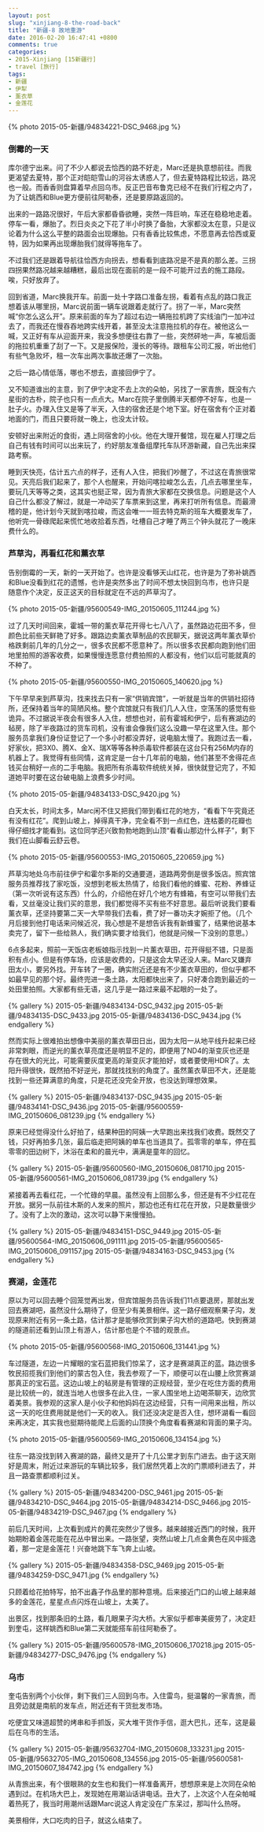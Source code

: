 ```yaml
---
layout: post
slug: "xinjiang-8-the-road-back"
title: "新疆-8 故地重游"
date: 2016-02-20 16:47:41 +0800
comments: true
categories:
- 2015-Xinjiang [15新疆行]
- travel [旅行]
tags:
- 新疆
- 伊犁
- 薰衣草
- 金莲花
---
```


{% photo 2015-05-新疆/94834221-DSC_9468.jpg %}

### 倒霉的一天

库尔德宁出来。问了不少人都说去恰西的路不好走，Marc还是执意想前往。而我更渴望去夏特，那个正对皑皑雪山的河谷太诱惑人了，但去夏特路程比较远，路况也一般。而香香则盘算着早点回乌市。反正巴音布鲁克已经不在我们行程之内了，为了让姚西和Blue更方便前往阿勒泰，还是要原路返回的。

出来的一路路况很好，午后大家都昏昏欲睡，突然一阵巨响，车还在稳稳地走着。停车一看，爆胎了。烈日炎炎之下花了半小时换了备胎，大家都没太在意，只是议论着为什么这么平整的路面会出现爆胎。只有香香比较焦虑，不愿意再去恰西或夏特，因为如果再出现爆胎我们就得等拖车了。

不过我们还是跟着导航往恰西方向拐去，想看看到底路况是不是真的那么差。三拐四拐果然路况越来越糟糕，最后出现在面前的是一段不可能开过去的施工路段。唉，只好放弃了。

回到省道，Marc换我开车。前面一处十字路口准备左拐，看着有点乱的路口我正想着该从哪里拐，Marc说前面一辆车说跟着走就行了。拐了一半，Marc突然喊“你怎么这么开”。原来前面的车为了超过右边一辆拖拉机跨了实线油门一加冲过去了，而我还在慢吞吞地跨实线开着，甚至没太注意拖拉机的存在。被他这么一喊，又正好有车从迎面开来，我没多想便往右靠了一些，突然砰地一声，车被后面的拖拉机重重了刮了一下。又是报保险，漫长的等待。跟租车公司汇报，听出他们有些气急败坏，租一次车出两次事故还爆了一次胎。

<!-- more -->

之后一路心情低落，哪也不想去，直接回伊宁了。

又不知道谁出的主意，到了伊宁决定不去上次的朵帕，另找了一家青旅，既没有六星街的古朴，院子也只有一点点大。Marc在院子里倒腾半天都停不好车，也是一肚子火。办理入住又是等了半天，入住的宿舍还是个地下室。好在宿舍有个正对着地面的门，而且只要将就一晚上，也没太计较。

安顿好出来附近的食街，遇上同宿舍的小伙。他在大理开餐馆，现在雇人打理之后自己有钱有时间可以出来玩了，约好朋友准备组摩托车队环游新藏，自己先出来探路考察。

睡到天快亮，估计五六点的样子，还有人入住，把我们吵醒了，不过这在青旅很常见。天亮后我们起来了，那个人也醒来，开始问喀拉峻怎么去，几点去哪里坐车，要玩几天等等之类，这其实也挺正常，因为青旅大家都在交换信息。问题是这个人自己什么都没了解过，就是一冲动买了车票来到这里，再来打听所有信息。而最滑稽的是，他计划今天就到喀拉峻，而这会唯一一班去特克斯的班车大概要发车了，他听完一骨碌爬起来慌忙地收拾着东西，吐槽自己才睡了两三个钟头就花了一晚床费什么的。

### 芦草沟，再看红花和薰衣草

告别倒霉的一天，新的一天开始了。也许是没看够天山红花，也许是为了弥补姚西和Blue没看到红花的遗憾，也许是突然多出了时间不想太快回到乌市，也许只是随意作个决定，反正这天的目标就定在不远的芦草沟了。

{% photo 2015-05-新疆/95600549-IMG_20150605_111244.jpg %}

过了几天时间回来，霍城一带的薰衣草花开得七七八八了，虽然路边花田不多，但颜色比前些天鲜艳了好多。跟路边卖薰衣草制品的农民聊天，据说这两年薰衣草价格跌剩前几年的几分之一，很多农民都不愿意种了。所以很多农民都向跑到他们田地里拍照的游客收费，如果慢慢连愿意付费拍照的人都没有，他们以后可能就真的不种了。

{% photo 2015-05-新疆/95600550-IMG_20150605_140620.jpg %}

下午早早来到芦草沟，找来找去只有一家“供销宾馆”，一听就是当年的供销社招待所，还保持着当年的简陋风格。整个宾馆就只有我们几人入住，空荡荡的感觉有些诡异。不过据说半夜会有很多人入住，想想也对，前有霍城和伊宁，后有赛湖边的毡房，除了半夜路过的货车司机，没有谁会像我们这么没趣一早在这里入住。那个服务员拿我们身份证登记了一个多小时都没弄好，说电脑太慢了。我跑过去一看，好家伙，把3X0、腾X、金X、瑞X等等各种杀毒软件都装在这台只有256M内存的机器上了。我觉得有些同情，这肯定是一台十几年前的电脑，他们甚至不舍得花点钱买台稍好一点的二手电脑。我把所有杀毒软件统统关掉，很快就登记完了，不知道她平时要在这台破电脑上浪费多少时间。

{% photo 2015-05-新疆/94834133-DSC_9420.jpg %}

白天太长，时间太多，Marc闲不住又把我们带到看红花的地方，“看看下午究竟还有没有红花”。爬到山坡上，掉得真干净，完全看不到一点红色，连枯萎的花瓣也得仔细找才能看到。这位同学还兴致勃勃地跑到山顶“看看山那边什么样子”，剩下我们在山脚看云舒云卷。

{% photo 2015-05-新疆/95600553-IMG_20150605_220659.jpg %}

芦草沟地处乌市前往伊宁和霍尔多斯的交通要道，道路两旁倒是很多饭店。照宾馆服务员推荐找了家吃饭，没想到老板太热情了，给我们看他的蜂蜜、花粉、养蜂证（第一次听说有这东西）什么的，介绍他在好几个地方有蜂箱，有空可以带我们去看，又丝毫没让我们买的意思，我们都觉得不买有些不好意思。最后听说我们要看薰衣草，还坚持要第二天一大早带我们去看，费了好一番功夫才婉拒了他。（几个月后接到他打电话来问候近况，我心想是不是想告诉我有新蜂蜜了，结果他说基本卖完了，留下一些给熟人，我们确实要才给我们，他就是问候一下没别的意思。）

6点多起来，照前一天饭店老板娘指示找到一片薰衣草田，花开得挺不错，只是面积有点小。但是有停车场，应该是收费的，只是这会太早还没人来。Marc又嫌弃田太小，要另外找。开车转了一圈，确实附近还是有不少薰衣草田的，但似乎都不如最早见的那个好。最终兜进一条土路，太阳都快出来了，只好凑合跑到最近的一处田里拍照。大家都有些无语，这几乎是一路过来最不起眼的一处了。

{% gallery %}
2015-05-新疆/94834134-DSC_9432.jpg
2015-05-新疆/94834135-DSC_9433.jpg
2015-05-新疆/94834136-DSC_9434.jpg
{% endgallery %}

然而实际上很难拍出想像中美丽的薰衣草田日出，因为太阳一从地平线升起来已经非常刺眼，而逆光的薰衣草亮度还是明显不足的，即便用了ND4的渐变灰也还是存在很大的光比，可能需要灰度更高的渐变灰才能拍好，或者要使用HDR了。太阳升得很快，既然拍不好逆光，那就找找别的角度了。虽然薰衣草田不大，还是能找到一些还算满意的角度，只是花还没完全开放，也没达到理想效果。

{% gallery %}
2015-05-新疆/94834137-DSC_9435.jpg
2015-05-新疆/94834141-DSC_9436.jpg
2015-05-新疆/95600559-IMG_20150606_081239.jpg
{% endgallery %}

原来已经觉得没什么好拍了，结果种田的阿姨一大早跑出来找我们收费。既然交了钱，只好再拍多几张，最后临走把阿姨的单车也当道具了。孤零零的单车，停在孤零零的田边树下，沐浴在柔和的晨光中，满满是童年的回忆。

{% gallery %}
2015-05-新疆/95600560-IMG_20150606_081710.jpg
2015-05-新疆/95600561-IMG_20150606_081739.jpg
{% endgallery %}

紧接着再去看红花，一个忙碌的早晨。虽然没有上回那么多，但还是有不少红花在开放。据另一队前往木斯的人发来的照片，那边也还有红花在开放，只是数量很少了。没有了上次的激动，这次可以静下来慢慢拍。

{% gallery %}
2015-05-新疆/94834151-DSC_9449.jpg
2015-05-新疆/95600564-IMG_20150606_091111.jpg
2015-05-新疆/95600565-IMG_20150606_091157.jpg
2015-05-新疆/94834163-DSC_9453.jpg
{% endgallery %}

### 赛湖，金莲花

原以为可以回去睡个回笼觉再出发，但宾馆服务员告诉我们11点要退房，那就出发回去赛湖吧，虽然没什么期待了，但至少有美景相伴。这一路仔细观察果子沟，发现原来附近有另一条土路，估计那才是能够欣赏到果子沟大桥的道路吧。快到赛湖的隧道前还看到山顶上有游人，估计那也是个不错的观景点。

{% photo 2015-05-新疆/95600568-IMG_20150606_131441.jpg %}

车过隧道，左边一片耀眼的宝石蓝把我们惊呆了，这才是赛湖真正的蓝。路边很多牧民招揽我们到他们的蒙古包入住，我去参观了一下，顺便可以在山腰上欣赏赛湖那真正的宝石蓝。这边山坡上的毡房是有管理的正规经营，至少在吃住方面的费用是比较统一的，就连当地人也很多在此入住，一家人围坐地上边喝茶聊天，边欣赏着美景。我参观的这家人是小伙子和他妈妈在这边经营，只有一间用来出租，所以这一天的吃住费用就是他们一天的收入。我们还没决定是否入住，想环湖看一看回来再决定，其实我也挺期待能爬上后面的山顶换个角度看看赛湖和背面的果子沟。

{% photo 2015-05-新疆/95600569-IMG_20150606_134154.jpg %}

往东一路没找到转入赛湖的路，最终又是开了十几公里才到东门进去。由于这天刚好是周末，附近过来游玩的车辆比较多，我们居然凭着上次的门票顺利进去了，并且一路查票都顺利过关。

{% gallery %}
2015-05-新疆/94834200-DSC_9461.jpg
2015-05-新疆/94834210-DSC_9464.jpg
2015-05-新疆/94834214-DSC_9466.jpg
2015-05-新疆/94834219-DSC_9467.jpg
{% endgallery %}

前后几天时间，上次看到成片的黄花突然少了很多。越来越接近西门的时候，我开始期盼着金莲花能在花丛中冒出来。一路张望，突然山坡上几点金黄色在风中摇逸着，那一定是金莲花！兴奋地跳下车飞奔上山坡。

{% gallery %}
2015-05-新疆/94834358-DSC_9469.jpg
2015-05-新疆/94834259-DSC_9471.jpg
{% endgallery %}

只顾着给花拍特写，拍不出鑫子作品里的那种意境。后来接近门口的山坡上越来越多的金莲花，星星点点闪烁在山坡上，太美了。

出景区，找到那条旧的土路，看几眼果子沟大桥。大家似乎都审美疲劳了，决定赶到奎屯，这样姚西和Blue第二天就能搭车前往阿勒泰了。

{% gallery %}
2015-05-新疆/95600578-IMG_20150606_170218.jpg
2015-05-新疆/94834277-DSC_9476.jpg
{% endgallery %}

### 乌市

奎屯告别两个小伙伴，剩下我们三人回到乌市。入住雷鸟，挺温馨的一家青旅，而且旁边就是南航的发车点，附近还有干货批发市场。

吃便宜又味道超赞的烤串和手抓饭，买大堆干货作手信，逛大巴扎，还车，这是最后在乌市的生活。

{% gallery %}
2015-05-新疆/95632704-IMG_20150608_133231.jpg
2015-05-新疆/95632705-IMG_20150608_134556.jpg
2015-05-新疆/95600581-IMG_20150607_184742.jpg
{% endgallery %}

从青旅出来，有个很眼熟的女生也和我们一样准备离开，想想原来是上次同在朵帕遇到过。在机场大巴上，发现她在用潮汕话讲电话。丑大了，上次这个人在朵帕喊着热死了，我当时用潮州话跟Marc说这人肯定没在广东呆过，那叫什么热呀。

美景相伴，大口吃肉的日子，就这么结束了。
